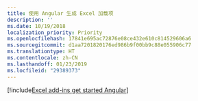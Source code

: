 ```yaml
---
title: 使用 Angular 生成 Excel 加载项
description: ''
ms.date: 10/19/2018
localization_priority: Priority
ms.openlocfilehash: 17841e695ac72876e08ce432e610c814529606a6
ms.sourcegitcommit: d1aa7201820176ed986b9f00bb9c88e055906c77
ms.translationtype: HT
ms.contentlocale: zh-CN
ms.lasthandoff: 01/23/2019
ms.locfileid: "29389373"
---
```

[!include[Excel add-ins get started Angular](../includes/file-get-started-excel-angular.md)]
